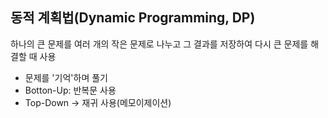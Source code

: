 ## 동적 계획법(Dynamic Programming, DP)

하나의 큰 문제를 여러 개의 작은 문제로 나누고 그 결과를 저장하여 다시 큰 문제를 해결할 때 사용
* 문제를 '기억'하며 풀기
* Botton-Up: 반복문 사용
* Top-Down -> 재귀 사용(메모이제이션)